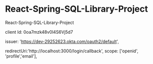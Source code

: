 # React-Spring-SQL-Library-Project
React-Spring-SQL-Library-Project


client Id: 0oa7mzk48v0l4S6Vj5d7 

issuer: 'https://dev-29252623.okta.com/oauth2/default',

redirectUri:'http://localhost:3000/login/callback', 
scope: ['openid', 'profile','email'],
